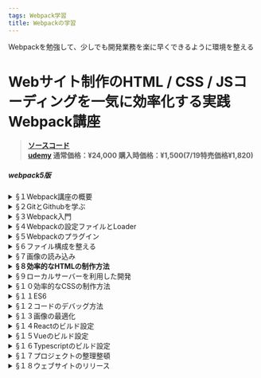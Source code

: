 ```yaml
---
tags: Webpack学習
title: Webpackの学習
---
```

Webpackを勉強して、少しでも開発業務を楽に早くできるように環境を整える

# Webサイト制作のHTML / CSS / JSコーディングを一気に効率化する実践Webpack講座
> #### [ソースコード](https://github.com/shunwitter/webpack_course)<br> [udemy](https://www.udemy.com/share/102J1K2@PkdKV1pTS10OdkBKO2JNfT1HSg==/) 通常価格：¥24,000 購入時価格：¥1,500(7/19特売価格¥1,820)


##### webpack5版  
<details>
  <summary>§１Webpack講座の概要</summary>
  <a class="ml2" href="https://www.udemy.com/course/webpack-config/learn/lecture/18396636#overview">
1.はじめに　📺 </a><br>
  <a class="ml2" href="https://www.udemy.com/course/webpack-config/learn/lecture/18453334#overview">
2.補助教材について　📺 </a><br>
  <a class="ml2" href="https://www.udemy.com/course/webpack-config/learn/lecture/18435084#overview">
3.VScodeのインストールと設定　📺 </a><br>
  <a class="ml2" href="https://www.udemy.com/course/webpack-config/learn/lecture/18435090#overview">
4.ウェブサイトの基本的な構成　📺 </a><br>
  <a class="ml2" href="https://github.com/shunwitter/webpack_course/tree/section/01">
 5.テキスト版教材（ソースを含む）🖥  </a>
 <details class="ml2">
   <summary>学習メモ</summary>
   <div>✦ポイント</div>
   <div>✦考察</div>
 </details>
</details>

<details>
  <summary>§２GitとGithubを学ぶ</summary>
  <a class="ml2" href="https://www.udemy.com/course/webpack-config/learn/lecture/18434966#overview">
6.GitとGithubのメリット　📺 </a><br>
  <a class="ml2" href="https://www.udemy.com/course/webpack-config/learn/lecture/18434972#overview">
7.GitのインストールとGithubのアカウント作成📺 </a><br>
  <a class="ml2" href="https://www.udemy.com/course/webpack-config/learn/lecture/18434978#overview">
8.Windows/TerminalとGitのインストール　📺 </a><br>
  <a class="ml2" href="https://www.udemy.com/course/webpack-config/learn/lecture/18434996#overview">
9.ターミナルでの操作　📺 </a><br>
  <a class="ml2" href="https://www.udemy.com/course/webpack-config/learn/lecture/18435002#overview">
10.Gitの初期化　📺 </a>
  <a class="ml2" href="https://www.udemy.com/course/webpack-config/learn/lecture/18435006#overview">
11.Gitの設定を変更する　📺 </a><br>
  <a class="ml2" href="https://www.udemy.com/course/webpack-config/learn/lecture/18435008#overview">
12.Gitで変更履歴を追加してみる　📺 </a><br>
  <a class="ml2" href="https://www.udemy.com/course/webpack-config/learn/lecture/24527606#overview">
13.ディレクトリが存在しない場合　📺 </a><br>
  <a class="ml2" href="https://www.udemy.com/course/webpack-config/learn/lecture/18435012#overview">
14.SSHを使ったGithubとの連携　📺 </a><br>
  <a class="ml2" href="https://www.udemy.com/course/webpack-config/learn/lecture/18435020#overview">
15.SSHパスフレーズを省略せずにGithubと連携する　📺 </a><br>
  <a class="ml2" href="https://www.udemy.com/course/webpack-config/learn/lecture/18435028#overview">
16.Windows/Gitの初期化からGithubとの連携まで　📺 </a><br>
  <a class="ml2" href="https://github.com/shunwitter/webpack_course/tree/section/02">
17.テキスト版教材（ソースを含む）🖥  </a>

 <details class="ml2">
   <summary>学習メモ</summary>
   <div>✦ポイント</div>
   <div>✦考察</div>
 </details>
</details>

<details>
  <summary>§３Webpack入門</summary>
  <a class="ml2" href="https://www.udemy.com/course/webpack-config/learn/lecture/19278736#overview">
18.NVMのインストールに失敗する場合　📺 </a><br>
  <a class="ml2" href="https://www.udemy.com/course/webpack-config/learn/lecture/18435092#overview">
19.Node.jsのインストール　📺 </a><br>
  <a class="ml2" href="https://www.udemy.com/course/webpack-config/learn/lecture/18435096#overview">
20.Windows/Node.jsのインストール　📺 </a><br>
  <a class="ml2" href="https://www.udemy.com/course/webpack-config/learn/lecture/23264426#overview">
21.Webpack5について　📺 </a><br>
  <a class="ml2" href="https://www.udemy.com/course/webpack-config/learn/lecture/18435104#overview">
22.プロジェクトの新規作成とパッケージのインストール　📺 </a><br>
  <a class="ml2" href="https://www.udemy.com/course/webpack-config/learn/lecture/18435106#overview">
23.Webpackを使用した初めてのビルド　📺 </a><br>
  <a class="ml2" href="https://www.udemy.com/course/webpack-config/learn/lecture/18435110#overview">
24.自作モジュールをWebpackでビルドする　📺 </a><br>
  <a class="ml2" href="https://github.com/shunwitter/webpack_course/tree/5x/section/03">
25.テキスト版教材（ソースを含む）🖥  </a>
 <details class="ml2">
   <summary>学習メモ</summary>
   <div>✦ポイント</div>
   <div>✦考察</div>
 </details>
</details>

<details>
  <summary>§４Webpackの設定ファイルとLoader</summary>
  <a class="ml2" href="https://www.udemy.com/course/webpack-config/learn/lecture/18435114#overview">
26.出力されたJavascriptを使用してみる　📺 </a><br>
  <a class="ml2" href="https://www.udemy.com/course/webpack-config/learn/lecture/18435118#overview">
27.Webpackの設定ファイルを作成する　📺 </a><br>
  <a class="ml2" href="https://www.udemy.com/course/webpack-config/learn/lecture/18435136#overview">
28.css-loaderでcssを読み込む　📺 </a><br>
  <a class="ml2" href="https://www.udemy.com/course/webpack-config/learn/lecture/18435144#overview">
29.style-loaderでcssのスタイルを適応させる　📺 </a><br>
  <a class="ml2" href="https://www.udemy.com/course/webpack-config/learn/lecture/18435146#overview">
30.変更内容をGitにコミット　📺 </a><br>
  <a class="ml2" href="https://github.com/shunwitter/webpack_course/tree/5x/section/04">
31.テキスト版教材（ソースを含む）🖥  </a>
 <details class="ml2">
   <summary>学習メモ</summary>
   <div>✦ポイント</div>
   <div>✦考察</div>
 </details>
</details>

<details>
  <summary>§５Webpackのプラグイン</summary>
  <a class="ml2" href="https://www.udemy.com/course/webpack-config/learn/lecture/18435164#overview">
32.style-loaderの問題と解決方法　📺 </a><br>
  <a class="ml2" href="https://www.udemy.com/course/webpack-config/learn/lecture/18435166#overview">
33.プラグインをインストールしてCSSを別ファイルに出力する　📺 </a><br>
  <a class="ml2" href="https://www.udemy.com/course/webpack-config/learn/lecture/18435168#overview">
34.プラグインでHTMLを自動生成する　📺 </a><br>
  <a class="ml2" href="https://github.com/shunwitter/webpack_course/tree/5x/section/05">
25.テキスト版教材（ソースを含む）🖥  </a>
 <details class="ml2">
   <summary>学習メモ</summary>
   <div>✦ポイント</div>
   <div>✦考察</div>
 </details>
</details>

<details>
  <summary>§６ファイル構成を整える</summary>
  <a class="ml2" href="https://www.udemy.com/course/webpack-config/learn/lecture/18435186#overview">
36.不要なファイルを自動的に削除する　📺 </a><br>
  <a class="ml2" href="https://www.udemy.com/course/webpack-config/learn/lecture/18435192#overview">
37.設定ファイルを変更してファイル構成をカスタマイズ　📺 </a><br>
  <a class="ml2" href="https://www.udemy.com/course/webpack-config/learn/lecture/18435200#overview">
38.srcとdistのファイル構成に一貫性を持たせる　📺 </a><br>
  <a class="ml2" href="https://www.udemy.com/course/webpack-config/learn/lecture/18435206#overview">
39.ファイル名を変更してさらにメンテナンス性を向上させる　📺 </a><br>
  <a class="ml2" href="https://github.com/shunwitter/webpack_course/tree/5x/section/06">
40.テキスト版教材（ソースを含む）🖥  </a>
 <details class="ml2">
   <summary>学習メモ</summary>
   <div>✦ポイント</div>
   <div>✦考察</div>
 </details>
</details>

<details>
  <summary>§７画像の読み込み</summary>
  <a class="ml2" href="https://www.udemy.com/course/webpack-config/learn/lecture/18435248#overview">
41.url-loaderを利用した画像読み込み　📺 </a><br>
  <a class="ml2" href="https://www.udemy.com/course/webpack-config/learn/lecture/18435254#overview">
42.file-loaderを利用した画像読み込み　📺 </a><br>
  <a class="ml2" href="https://www.udemy.com/course/webpack-config/learn/lecture/18679898#overview">
43.file-loaderのnameに使えるオプション　📺 </a><br>
  <a class="ml2" href="https://www.udemy.com/course/webpack-config/learn/lecture/24420382#overview">
44.Webpack5のAsset Moduleを使う　📺 </a><br>
  <a class="ml2" href="https://github.com/shunwitter/webpack_course/tree/5x/section/07">
45.テキスト版教材（ソースを含む）🖥  </a>
 <details class="ml2">
   <summary>学習メモ</summary>
   <div>✦ポイント</div>
   <div>✦考察</div>
 </details>
</details>

<details>
  <summary><b>§８効率的なHTMLの制作方法</b></summary>
  <a class="ml2" href="https://www.udemy.com/course/webpack-config/learn/lecture/18435310#overview">
46.Pugに必要なパッケージのインストール　📺 </a><br>
  <a class="ml2" href="https://www.udemy.com/course/webpack-config/learn/lecture/18435322#overview">
47.複数のHTMLページを作成する　📺 </a><br>
  <a class="ml2" href="https://www.udemy.com/course/webpack-config/learn/lecture/18435326#overview">
48.部分テンプレートを利用した効率化　📺 </a><br>
  <a class="ml2" href="https://www.udemy.com/course/webpack-config/learn/lecture/18435330#overview">
49.テンプレート拡張を利用した効率化　📺 </a><br>
  <a class="ml2" href="https://www.udemy.com/course/webpack-config/learn/lecture/18435342#overview">
50.変数を使ってHTMLをカスタマイズ　📺 </a><br>
  <a class="ml2" href="https://github.com/shunwitter/webpack_course/tree/5x/section/08">
51.テキスト版教材（ソースを含む）🖥  </a>
 <details class="ml2">
   <summary>学習メモ</summary>
   <div>✦ポイント</div>
   <div>✦考察</div>
 </details>
</details>

<details>
  <summary>§９ローカルサーバーを利用した開発</summary>
  <a class="ml2" href="https://www.udemy.com/course/webpack-config/learn/lecture/18435432#overview">
52.ローカルサーバーのメリット　📺 </a><br>
  <a class="ml2" href="https://www.udemy.com/course/webpack-config/learn/lecture/18435436#overview">
53.webpack-dev-serverのインストール　📺 </a><br>
  <a class="ml2" href="https://www.udemy.com/course/webpack-config/learn/lecture/18435438#overview">
54.webpack-dev-serverに関するTips　📺 </a><br>
  <a class="ml2" href="https://github.com/shunwitter/webpack_course/tree/5x/section/09">
55.テキスト版教材（ソースを含む）🖥  </a>
 <details class="ml2">
   <summary>学習メモ</summary>
   <div>✦ポイント</div>
   <div>✦考察</div>
 </details>
</details>

<details>
  <summary>§１０効率的なCSSの制作方法</summary>
<a class="ml2"  href="https://www.udemy.com/course/webpack-config/learn/lecture/18435450#overview">
56.sass-loaderのインストールと設定方法　📺 </a><br>
  <a class="ml2" href="https://www.udemy.com/course/webpack-config/learn/lecture/18435454#overview">
57.Sassの機能紹介　📺 </a><br>
  <a class="ml2" href="https://github.com/shunwitter/webpack_course/tree/5x/section/10">
58.テキスト版教材（ソースを含む）🖥  </a>
 <details class="ml2">
   <summary>学習メモ</summary>
   <div>✦ポイント</div>
   <div>✦考察</div>
 </details>
</details>

<details>
  <summary>§１１ES6</summary>
<a class="ml2"  href="https://www.udemy.com/course/webpack-config/learn/lecture/18435472#overview">
59.ES6とは　📺 </a><br>
  <a class="ml2" href="https://www.udemy.com/course/webpack-config/learn/lecture/19749912#overview">
60.Bableバージョンのアップデート　📺 </a><br>
<a class="ml2"  href="https://www.udemy.com/course/webpack-config/learn/lecture/18435484#overview">
61.Bableを使ってES6をトランスパイルする　📺 </a><br>
  <a class="ml2" href="https://www.udemy.com/course/webpack-config/learn/lecture/18435488#overview">
62.対象ブラウザを指定してトランスパイルする　📺 </a><br>
  <a class="ml2" href="https://github.com/shunwitter/webpack_course/tree/5x/section/11">
63.テキスト版教材（ソースを含む）🖥  </a>
 <details class="ml2">
   <summary>学習メモ</summary>
   <div>✦ポイント</div>
   <div>✦考察</div>
 </details>
</details>

<details>
  <summary>§１２コードのデバッグ方法</summary>
  <a class="ml2" href="https://www.udemy.com/course/webpack-config/learn/lecture/18435496#overview">
64.Bableバージョンのアップデート　📺 </a><br>
<a class="ml2"  href="https://www.udemy.com/course/webpack-config/learn/lecture/18435500#overview">
65.Bableを使ってES6をトランスパイルする　📺 </a><br>
  <a class="ml2" href="https://www.udemy.com/course/webpack-config/learn/lecture/18435540#overview">
66.対象ブラウザを指定してトランスパイルする　📺 </a><br>
  <a class="ml2" href="https://github.com/shunwitter/webpack_course/tree/5x/section/12">
67.テキスト版教材（ソースを含む）🖥  </a>
 <details class="ml2">
   <summary>学習メモ</summary>
   <div>✦ポイント</div>
   <div>✦考察</div>
 </details>
</details>

<details>
  <summary>§１３画像の最適化</summary>
  <a class="ml2" href="https://www.udemy.com/course/webpack-config/learn/lecture/18435566#overview">
68.image-webpack-loaderで画像を自動的に圧縮　📺 </a><br>
  <a class="ml2" href="https://github.com/shunwitter/webpack_course/tree/5x/section/13">
69.テキスト版教材（ソースを含む）🖥  </a>
 <details class="ml2">
   <summary>学習メモ</summary>
   <div>✦ポイント</div>
   <div>✦考察</div>
 </details>
</details>

<details>
  <summary>§１４Reactのビルド設定</summary>
  <a class="ml2" href="https://www.udemy.com/course/webpack-config/learn/lecture/18435574#overview">
70.BabelのPresetとReactのインストール　📺 </a><br>
  <a class="ml2" href="https://www.udemy.com/course/webpack-config/learn/lecture/18435576#overview">
71.Reactのコンポーネントを作成してみる　📺 </a><br>
  <a class="ml2" href="https://github.com/shunwitter/webpack_course/tree/5x/section/14">
72.テキスト版教材（ソースを含む）🖥  </a>
 <details class="ml2">
   <summary>学習メモ</summary>
   <div>✦ポイント</div>
   <div>✦考察</div>
 </details>
</details>

<details>
  <summary>§１５Vueのビルド設定</summary>
  <a class="ml2" href="https://www.udemy.com/course/webpack-config/learn/lecture/18435584#overview">
73.vue-loaderとVueのインストール　📺 </a><br>
  <a class="ml2" href="https://www.udemy.com/course/webpack-config/learn/lecture/18435594#overview">
74.Vueのコンポーネントを作成してみる　📺 </a><br>
  <a class="ml2" href="https://github.com/shunwitter/webpack_course/tree/5x/section/15">
75.テキスト版教材（ソースを含む）🖥  </a>
 <details class="ml2">
   <summary>学習メモ</summary>
   <div>✦ポイント</div>
   <div>✦考察</div>
 </details>
</details>

<details>
  <summary>§１６Typescriptのビルド設定</summary>
  <a class="ml2" href="https://www.udemy.com/course/webpack-config/learn/lecture/18435602#overview">
76.ts-loaderのインストールとTypescriptの設定ファイル　📺 </a><br>
  <a class="ml2" href="https://www.udemy.com/course/webpack-config/learn/lecture/18435606#overview">
77.ReactコンポーネントをTypescriptで書いてみる　📺 </a><br>
  <a class="ml2" href="https://github.com/shunwitter/webpack_course/tree/5x/section/16">
78.テキスト版教材（ソースを含む）🖥  </a>
 <details class="ml2">
   <summary>学習メモ</summary>
   <div>✦ポイント</div>
   <div>✦考察</div>
 </details>
</details>

<details>
  <summary>§１７プロジェクトの整理整頓</summary>
  <a class="ml2" href="https://www.udemy.com/course/webpack-config/learn/lecture/18435612#overview">
79.不要なコードの削除　📺 </a><br>
  <a class="ml2" href="https://www.udemy.com/course/webpack-config/learn/lecture/18435616#overview">
80.CSSスタイルの調整　📺 </a><br>
<a class="ml2" href="https://www.udemy.com/course/webpack-config/learn/lecture/18435618#overview">
81.Sassを利用したスタイルの調整とHTMLの変更　📺 </a><br>
  <a class="ml2" href="https://www.udemy.com/course/webpack-config/learn/lecture/18435626#overview">
82.Reactコンポーネントをstyled-componentでスタイリングする　📺 </a><br>
  <a class="ml2" href="https://github.com/shunwitter/webpack_course/tree/5x/section/17">
83.テキスト版教材（ソースを含む）🖥  </a>
 <details class="ml2">
   <summary>学習メモ</summary>
   <div>✦ポイント</div>
   <div>✦考察</div>
 </details>
</details>

<details>
  <summary>§１８ウェブサイトのリリース</summary>
  <a class="ml2" href="https://www.udemy.com/course/webpack-config/learn/lecture/18435630#overview">
84.NetlifyとGithubを連携させてウェブサイトを公開する　📺 </a><br>
<a class="ml2" href="https://www.udemy.com/course/webpack-config/learn/lecture/18435634#overview">
85.ファイルキャッシュを強制的にクリアする方法　📺 </a><br>
<a class="ml2" href="https://github.com/shunwitter/webpack_course/tree/5x/section/18">
  86.テキスト版教材（ソースを含む）🖥  </a><br>
<a class="ml2" href="https://www.udemy.com/course/webpack-config/learn/lecture/18435638#overview">87.ラップアップ　📺 </a><br>

 <details class="ml2">
   <summary>学習メモ</summary>
   <div>✦ポイント</div>
   <div>✦考察</div>
 </details>
</details>

